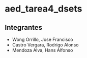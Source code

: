 # aed_tarea4_dsets

## Integrantes
- Wong Orrillo, Jose Francisco
- Castro Vergara, Rodrigo Alonso
- Mendoza Alva, Hans Alfonso
